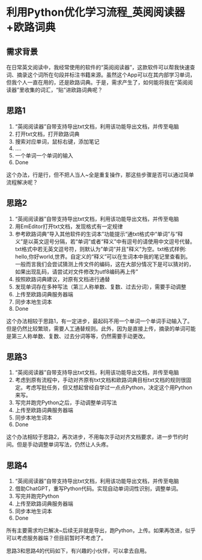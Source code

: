 # 利用Python优化学习流程_英阅阅读器+欧路词典

## 需求背景

在日常英文阅读中，我经常使用的软件的“英阅阅读器”，这款软件可以帮我快速查词、摘录这个词所在句段并标注书籍来源。虽然这个App可以在其内部学习单词，但我个人一直在用的，还是欧路词典。于是，需求产生了，如何能将我在“英阅阅读器”里收集的词汇，“贴”进欧路词典呢？

## 思路1

1. “英阅阅读器”自带支持导出txt文档，利用该功能导出文档，并传至电脑
2. 打开txt文档，打开欧路词典
3. 搜索对应单词，鼠标右键，添加笔记
4. ....
5. 一个单词一个单词的输入
6. Done

这个办法，行是行，但不把人当人~全是重复操作，那这些步骤是否可以通过简单流程解决呢？

## 思路2

1. “英阅阅读器”自带支持导出txt文档，利用该功能导出文档，并传至电脑
2. 用EmEditor打开txt文档，发现格式有一定规律
3. 参考欧路词典“导入其他软件的生词本”功能提示“通txt格式中“单词”与“释义”是以英文逗号分隔，若“单词”或者“释义”中有逗号的请使用中文逗号代替。txt格式中若无英文逗号符，则默认为”单词“并且"释义”为空。txt格式样例: hello,你好world,世界。自定义的“释义”可以在生词本中我的笔记里查看到。一般而言我们会尝试猜测上传文件的编码，这在大部分情况下是可以猜对的，如果出现乱码，请尝试对文件修改为utf8编码再上传”
4. 按照欧路词典建议，对原有文档进行通替
5. 发现单词存在多种写法（第三人称单数、复数、过去分词），需要手动调整
6. 上传至欧路词典服务器端
7. 同步本地生词本
8. Done

这个办法相较于思路1，有一定进步，最起码不用一个单词一个单词手动输入了。但是仍然比较繁琐，需要人工通替规则。此外，因为是直接上传，摘录的单词可能是第三人称单数、复数、过去分词等等，仍然需要手动更改。

## 思路3

1. “英阅阅读器”自带支持导出txt文档，利用该功能导出文档，并传至电脑
2. 考虑到原有流程中，手动对齐原有txt文档和欧路词典目标txt文档的规则很固定。考虑写批任务，但又想起曾经自学过一点点Python，决定这个用Python来写。
3. 写完并跑完Python之后，手动调整单词写法
4. 上传至欧路词典服务器端
5. 同步本地生词本
6. Done

这个办法相较于思路2，再次进步，不用每次手动对齐文档要求，进一步节约时间。但是手动调整单词写法，仍然让人头疼。

## 思路4

1. “英阅阅读器”自带支持导出txt文档，利用该功能导出文档，并传至电脑
2. 借助ChatGPT，重写Python代码。实现自动单词词性识别，调整单词。
3. 写完并跑完Python
4. 上传至欧路词典服务器端
5. 同步本地生词本
6. Done

所有主要需求均已解决~后续无非就是导出，跑Python，上传。如果再改进，似乎可以考虑服务器端？但目前暂时不考虑了。

思路3和思路4的代码如下，有兴趣的小伙伴，可以拿去自用。
